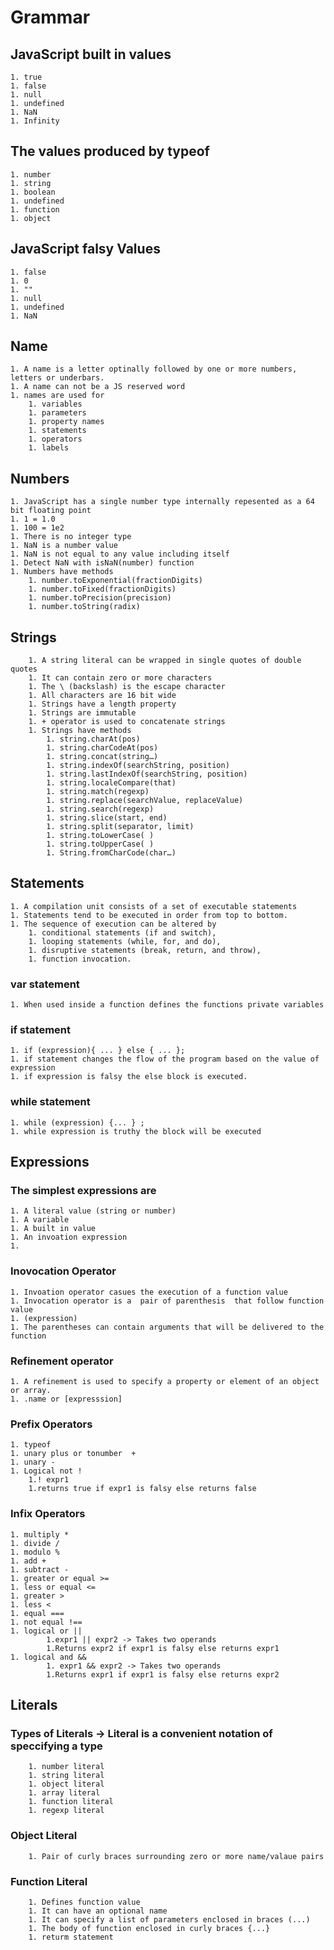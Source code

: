 # Grammar 

## JavaScript built in values 
	1. true
	1. false
	1. null
	1. undefined
	1. NaN
	1. Infinity

## The values produced by typeof 
	1. number
	1. string 
	1. boolean
	1. undefined
	1. function
	1. object

## JavaScript falsy Values 
	1. false
	1. 0
	1. ""
	1. null
	1. undefined
	1. NaN

## Name 
	1. A name is a letter optinally followed by one or more numbers, letters or underbars. 
	1. A name can not be a JS reserved word 
	1. names are used for
		1. variables
		1. parameters
		1. property names
		1. statements
		1. operators
		1. labels

## Numbers
	1. JavaScript has a single number type internally repesented as a 64 bit floating point
	1. 1 = 1.0 
	1. 100 = 1e2 
	1. There is no integer type 
	1. NaN is a number value 
	1. NaN is not equal to any value including itself
	1. Detect NaN with isNaN(number) function
	1. Numbers have methods
		1. number.toExponential(fractionDigits)
		1. number.toFixed(fractionDigits)
		1. number.toPrecision(precision)
		1. number.toString(radix)

## Strings 
		1. A string literal can be wrapped in single quotes of double quotes
		1. It can contain zero or more characters
		1. The \ (backslash) is the escape character
		1. All characters are 16 bit wide
		1. Strings have a length property 
		1. Strings are immutable
		1. + operator is used to concatenate strings 
		1. Strings have methods
			1. string.charAt(pos)
			1. string.charCodeAt(pos)
			1. string.concat(string…)
			1. string.indexOf(searchString, position)
			1. string.lastIndexOf(searchString, position)
			1. string.localeCompare(that)
			1. string.match(regexp)
			1. string.replace(searchValue, replaceValue)
			1. string.search(regexp)  
			1. string.slice(start, end)
			1. string.split(separator, limit)
			1. string.toLowerCase( )
			1. string.toUpperCase( )
			1. String.fromCharCode(char…)

## Statements
	1. A compilation unit consists of a set of executable statements 
	1. Statements tend to be executed in order from top to bottom. 
	1. The sequence of execution can be altered by 
		1. conditional statements (if and switch), 
		1. looping statements (while, for, and do), 
		1. disruptive statements (break, return, and throw),
		1. function invocation.	
	
### var statement
	1. When used inside a function defines the functions private variables

### if statement
	1. if (expression){ ... } else { ... };
	1. if statement changes the flow of the program based on the value of  expression
	1. if expression is falsy the else block is executed.

### while statement
	1. while (expression) {... } ; 
	1. while expression is truthy the block will be executed



## Expressions

### The simplest expressions are
	1. A literal value (string or number)
	1. A variable 
	1. A built in value 
	1. An invoation expression 
	1. 

### Inovocation Operator 
	1. Invoation operator casues the execution of a function value
	1. Invocation operator is a  pair of parenthesis  that follow function value 
	1. (expression)
	1. The parentheses can contain arguments that will be delivered to the function

### Refinement operator 
	1. A refinement is used to specify a property or element of an object or array.
	1. .name or [expresssion]


### Prefix Operators
	1. typeof
	1. unary plus or tonumber  +
	1. unary -	
	1. Logical not !
		1.! expr1 
		1.returns true if expr1 is falsy else returns false

### Infix Operators
	1. multiply *
	1. divide / 
	1. modulo %
	1. add +
	1. subtract - 
	1. greater or equal >= 
	1. less or equal <=
	1. greater >
	1. less <
	1. equal ===
	1. not equal !==
	1. logical or || 
			1.expr1 || expr2 -> Takes two operands 
			1.Returns expr2 if expr1 is falsy else returns expr1 
	1. logical and &&
			1. expr1 && expr2 -> Takes two operands
			1.Returns expr1 if expr1 is falsy else returns expr2 

## Literals
### Types of Literals -> Literal is a convenient notation of speccifying a type
		1. number literal 
		1. string literal 
		1. object literal 
		1. array literal 
		1. function literal 
		1. regexp literal

### Object Literal
		1. Pair of curly braces surrounding zero or more name/valaue pairs

### Function Literal
		1. Defines function value 
		1. It can have an optional name 
		1. It can specify a list of parameters enclosed in braces (...)
		1. The body of function enclosed in curly braces {...}
		1. returm statement 




